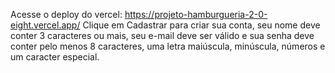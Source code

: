 Acesse o deploy do vercel: https://projeto-hamburgueria-2-0-eight.vercel.app/
Clique em Cadastrar para criar sua conta, seu nome deve conter 3 caracteres ou mais, seu e-mail deve ser válido e
sua senha deve conter pelo menos 8 caracteres, uma letra maiúscula, minúscula, números e um caracter especial.
